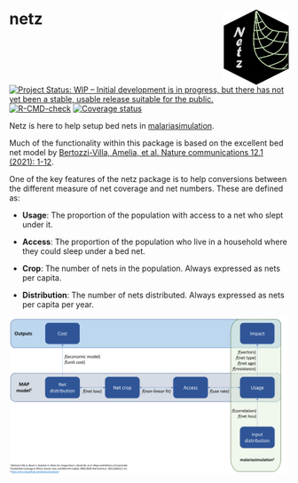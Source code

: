 
<!-- README.md is generated from README.Rmd. Please edit that file -->

# netz <img src="inst/figures/hex.png" align="right" width="120" />

<!-- badges: start -->

[![Project Status: WIP – Initial development is in progress, but there
has not yet been a stable, usable release suitable for the
public.](https://www.repostatus.org/badges/latest/wip.svg)](https://www.repostatus.org/#wip)
[![R-CMD-check](https://github.com/mrc-ide/netz/workflows/R-CMD-check/badge.svg)](https://github.com/mrc-ide/netz/actions)
[![Coverage
status](https://codecov.io/gh/mrc-ide/peeps/branch/main/graph/badge.svg)](https://codecov.io/github/mrc-ide/netz)
<!-- badges: end -->

Netz is here to help setup bed nets in
[malariasimulation](https://mrc-ide.github.io/malariasimulation/).

Much of the functionality within this package is based on the excellent
bed net model by [Bertozzi-Villa, Amelia, et al. Nature communications
12.1 (2021): 1-12](https://www.nature.com/articles/s41467-021-23707-7).

One of the key features of the netz package is to help conversions
between the different measure of net coverage and net numbers. These are
defined as:

-   **Usage**: The proportion of the population with access to a net who
    slept under it.

-   **Access**: The proportion of the population who live in a household
    where they could sleep under a bed net.

-   **Crop**: The number of nets in the population. Always expressed as
    nets per capita.

-   **Distribution**: The number of nets distributed. Always expressed
    as nets per capita per year.

<img src="inst/figures/Schematic.png" />
